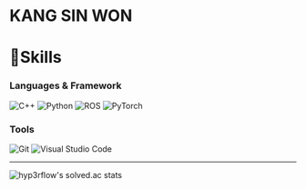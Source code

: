 # KANG SIN WON
<!--
[![Solved.ac Profile](http://mazassumnida.wtf/api/v2/generate_badge?boj=wnfansl788)](https://solved.ac/wnfansl788)
-->
# 👋Skills
### Languages & Framework

![C++](https://img.shields.io/badge/c++-%2300599C.svg?style=for-the-badge&logo=c%2B%2B&logoColor=white) ![Python](https://img.shields.io/badge/python-3670A0?style=for-the-badge&logo=python&logoColor=ffdd54) ![ROS](https://img.shields.io/badge/ros-%230A0FF9.svg?style=for-the-badge&logo=ros&logoColor=white) ![PyTorch](https://img.shields.io/badge/PyTorch-%23EE4C2C.svg?style=for-the-badge&logo=PyTorch&logoColor=white)

### Tools

![Git](https://img.shields.io/badge/git-%23F05033.svg?style=for-the-badge&logo=git&logoColor=white) ![Visual Studio Code](https://img.shields.io/badge/Visual%20Studio%20Code-0078d7.svg?style=for-the-badge&logo=visual-studio-code&logoColor=white)

---

![hyp3rflow's solved.ac stats](https://github-readme-solvedac.hyp3rflow.vercel.app/api/?handle=wnfansl788)
